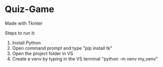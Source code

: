 # Quiz-Game
Made with Tkinter

Steps to run it:
1. Install Python
2. Open command prompt and type "pip install tk"
3. Open the project folder in VS
4. Create a venv by typing in the VS terminal "python -m venv my_venv"
